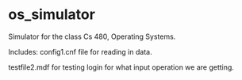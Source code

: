 # os_simulator

Simulator for the class Cs 480, Operating Systems.

Includes: config1.cnf file for reading in data.

testfile2.mdf for testing login for what input operation we are getting.
